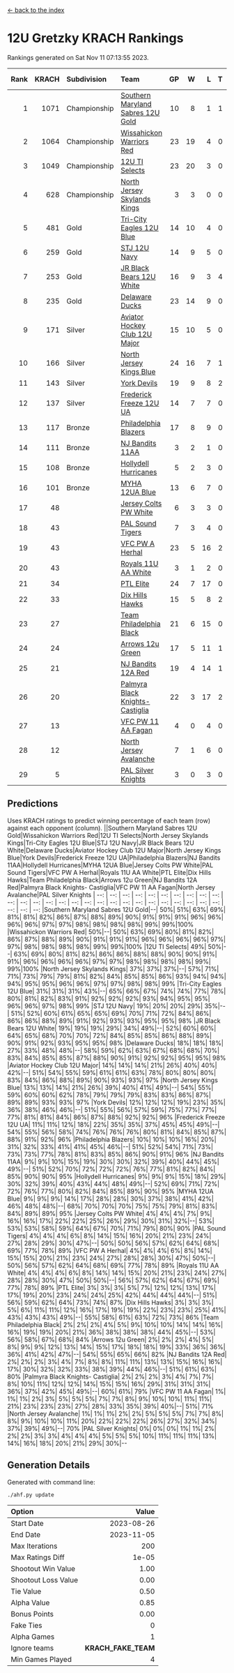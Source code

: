 [<- back to the index](readme.md)
# 12U Gretzky KRACH Rankings
Rankings generated on Sat Nov 11 07:13:55 2023.

Rank|KRACH|Subdivision|Team|GP|W|L|T|OTW|OTL|SoS|Exp Wins|Win Diff
---:|---:|:---|:---|---:|---:|---:|---:|---:|---:|---:|---:|---:
1|1071|Championship|[Southern Maryland Sabres 12U Gold](https://gamesheetstats.com/seasons/3659/teams/140463/schedule)|10|8|1|1|0|0|265|9.3|-0.0
2|1064|Championship|[Wissahickon Warriors Red](https://gamesheetstats.com/seasons/3659/teams/140468/schedule)|23|19|4|0|2|0|296|19.8|-0.0
3|1049|Championship|[12U TI Selects](https://gamesheetstats.com/seasons/3659/teams/140450/schedule)|23|20|3|0|0|1|202|20.9|0.0
4|628|Championship|[North Jersey Skylands Kings](https://gamesheetstats.com/seasons/3659/teams/140784/schedule)|3|3|0|0|0|0|25|3.9|0.0
5|481|Gold|[Tri-City Eagles 12U Blue](https://gamesheetstats.com/seasons/3659/teams/140466/schedule)|14|10|4|0|0|0|301|10.8|-0.0
6|259|Gold|[STJ 12U Navy](https://gamesheetstats.com/seasons/3659/teams/140464/schedule)|14|9|5|0|1|0|286|9.8|-0.0
7|253|Gold|[JR Black Bears 12U White](https://gamesheetstats.com/seasons/3659/teams/140456/schedule)|16|9|3|4|0|1|250|11.8|-0.0
8|235|Gold|[Delaware Ducks](https://gamesheetstats.com/seasons/3659/teams/140453/schedule)|23|14|9|0|0|0|315|14.8|-0.0
9|171|Silver|[Aviator Hockey Club 12U Major](https://gamesheetstats.com/seasons/3659/teams/140452/schedule)|15|10|5|0|1|0|194|10.9|0.0
10|166|Silver|[North Jersey Kings Blue](https://gamesheetstats.com/seasons/3659/teams/140459/schedule)|24|16|7|1|1|0|169|17.4|0.0
11|143|Silver|[York Devils](https://gamesheetstats.com/seasons/3659/teams/140469/schedule)|19|9|8|2|1|0|378|10.8|-0.0
12|137|Silver|[Frederick Freeze 12U UA](https://gamesheetstats.com/seasons/3659/teams/140455/schedule)|14|7|7|0|0|0|299|7.8|-0.0
13|117|Bronze|[Philadelphia Blazers](https://gamesheetstats.com/seasons/3659/teams/140461/schedule)|17|8|9|0|1|0|341|8.9|0.0
14|111|Bronze|[NJ Bandits 11AA](https://gamesheetstats.com/seasons/3659/teams/140782/schedule)|3|2|1|0|0|0|61|2.9|0.0
15|108|Bronze|[Hollydell Hurricanes](https://gamesheetstats.com/seasons/3659/teams/140777/schedule)|5|2|3|0|0|1|410|2.8|-0.0
16|101|Bronze|[MYHA 12UA Blue](https://gamesheetstats.com/seasons/3659/teams/140457/schedule)|13|6|7|0|0|1|302|6.9|0.0
17|48||[Jersey Colts PW White](https://gamesheetstats.com/seasons/3659/teams/140778/schedule)|6|3|3|0|0|0|64|3.9|0.0
18|43||[PAL Sound Tigers](https://gamesheetstats.com/seasons/3659/teams/140515/schedule)|7|3|4|0|0|1|79|3.9|0.0
19|43||[VFC PW A Herhal](https://gamesheetstats.com/seasons/3659/teams/140467/schedule)|23|5|16|2|0|1|279|6.8|-0.0
20|43||[Royals 11U AA White](https://gamesheetstats.com/seasons/3659/teams/140787/schedule)|3|1|2|0|1|0|290|1.9|0.0
21|34||[PTL Elite](https://gamesheetstats.com/seasons/3659/teams/140462/schedule)|24|7|17|0|1|2|263|7.9|0.0
22|33||[Dix Hills Hawks](https://gamesheetstats.com/seasons/3659/teams/140454/schedule)|15|5|8|2|0|0|86|6.9|0.0
23|27||[Team Philadelphia Black](https://gamesheetstats.com/seasons/3659/teams/140465/schedule)|21|6|15|0|0|0|107|6.9|0.0
24|24||[Arrows 12u Green](https://gamesheetstats.com/seasons/3659/teams/140451/schedule)|17|5|11|1|2|0|159|6.4|0.0
25|21||[NJ Bandits 12A Red](https://gamesheetstats.com/seasons/3659/teams/140458/schedule)|19|4|14|1|0|2|262|5.4|0.0
26|20||[Palmyra Black Knights- Castiglia](https://gamesheetstats.com/seasons/3659/teams/140460/schedule)|22|3|17|2|0|0|311|4.9|0.0
27|13||[VFC PW 11 AA Fagan](https://gamesheetstats.com/seasons/3659/teams/140789/schedule)|4|0|4|0|0|1|295|0.9|0.0
28|12||[North Jersey Avalanche](https://gamesheetstats.com/seasons/3659/teams/140783/schedule)|7|1|6|0|0|0|93|1.9|0.0
29|5||[PAL Silver Knights](https://gamesheetstats.com/seasons/3659/teams/140514/schedule)|3|0|3|0|0|0|23|0.9|0.0

## Predictions
Uses KRACH ratings to predict winning percentage of each team (row) against each opponent (column).
||Southern Maryland Sabres 12U Gold|Wissahickon Warriors Red|12U TI Selects|North Jersey Skylands Kings|Tri-City Eagles 12U Blue|STJ 12U Navy|JR Black Bears 12U White|Delaware Ducks|Aviator Hockey Club 12U Major|North Jersey Kings Blue|York Devils|Frederick Freeze 12U UA|Philadelphia Blazers|NJ Bandits 11AA|Hollydell Hurricanes|MYHA 12UA Blue|Jersey Colts PW White|PAL Sound Tigers|VFC PW A Herhal|Royals 11U AA White|PTL Elite|Dix Hills Hawks|Team Philadelphia Black|Arrows 12u Green|NJ Bandits 12A Red|Palmyra Black Knights- Castiglia|VFC PW 11 AA Fagan|North Jersey Avalanche|PAL Silver Knights
| --: | --: | --: | --: | --: | --: | --: | --: | --: | --: | --: | --: | --: | --: | --: | --: | --: | --: | --: | --: | --: | --: | --: | --: | --: | --: | --: | --: | --: | --: 
|Southern Maryland Sabres 12U Gold|--| 50%| 51%| 63%| 69%| 81%| 81%| 82%| 86%| 87%| 88%| 89%| 90%| 91%| 91%| 91%| 96%| 96%| 96%| 96%| 97%| 97%| 98%| 98%| 98%| 98%| 99%| 99%|100%
|Wissahickon Warriors Red| 50%|--| 50%| 63%| 69%| 80%| 81%| 82%| 86%| 87%| 88%| 89%| 90%| 91%| 91%| 91%| 96%| 96%| 96%| 96%| 97%| 97%| 98%| 98%| 98%| 98%| 99%| 99%|100%
|12U TI Selects| 49%| 50%|--| 63%| 69%| 80%| 81%| 82%| 86%| 86%| 88%| 88%| 90%| 90%| 91%| 91%| 96%| 96%| 96%| 96%| 97%| 97%| 98%| 98%| 98%| 98%| 99%| 99%|100%
|North Jersey Skylands Kings| 37%| 37%| 37%|--| 57%| 71%| 71%| 73%| 79%| 79%| 81%| 82%| 84%| 85%| 85%| 86%| 93%| 94%| 94%| 94%| 95%| 95%| 96%| 96%| 97%| 97%| 98%| 98%| 99%
|Tri-City Eagles 12U Blue| 31%| 31%| 31%| 43%|--| 65%| 66%| 67%| 74%| 74%| 77%| 78%| 80%| 81%| 82%| 83%| 91%| 92%| 92%| 92%| 93%| 94%| 95%| 95%| 96%| 96%| 97%| 98%| 99%
|STJ 12U Navy| 19%| 20%| 20%| 29%| 35%|--| 51%| 52%| 60%| 61%| 65%| 65%| 69%| 70%| 71%| 72%| 84%| 86%| 86%| 86%| 88%| 89%| 91%| 92%| 93%| 93%| 95%| 95%| 98%
|JR Black Bears 12U White| 19%| 19%| 19%| 29%| 34%| 49%|--| 52%| 60%| 60%| 64%| 65%| 68%| 70%| 70%| 72%| 84%| 85%| 85%| 86%| 88%| 89%| 90%| 91%| 92%| 93%| 95%| 95%| 98%
|Delaware Ducks| 18%| 18%| 18%| 27%| 33%| 48%| 48%|--| 58%| 59%| 62%| 63%| 67%| 68%| 68%| 70%| 83%| 84%| 85%| 85%| 87%| 88%| 90%| 91%| 92%| 92%| 95%| 95%| 98%
|Aviator Hockey Club 12U Major| 14%| 14%| 14%| 21%| 26%| 40%| 40%| 42%|--| 51%| 54%| 55%| 59%| 61%| 61%| 63%| 78%| 80%| 80%| 80%| 83%| 84%| 86%| 88%| 89%| 90%| 93%| 93%| 97%
|North Jersey Kings Blue| 13%| 13%| 14%| 21%| 26%| 39%| 40%| 41%| 49%|--| 54%| 55%| 59%| 60%| 60%| 62%| 78%| 79%| 79%| 79%| 83%| 83%| 86%| 87%| 89%| 89%| 93%| 93%| 97%
|York Devils| 12%| 12%| 12%| 19%| 23%| 35%| 36%| 38%| 46%| 46%|--| 51%| 55%| 56%| 57%| 59%| 75%| 77%| 77%| 77%| 81%| 81%| 84%| 86%| 87%| 88%| 92%| 92%| 96%
|Frederick Freeze 12U UA| 11%| 11%| 12%| 18%| 22%| 35%| 35%| 37%| 45%| 45%| 49%|--| 54%| 55%| 56%| 58%| 74%| 76%| 76%| 76%| 80%| 81%| 84%| 85%| 87%| 88%| 91%| 92%| 96%
|Philadelphia Blazers| 10%| 10%| 10%| 16%| 20%| 31%| 32%| 33%| 41%| 41%| 45%| 46%|--| 51%| 52%| 54%| 71%| 73%| 73%| 73%| 77%| 78%| 81%| 83%| 85%| 86%| 90%| 91%| 96%
|NJ Bandits 11AA|  9%|  9%| 10%| 15%| 19%| 30%| 30%| 32%| 39%| 40%| 44%| 45%| 49%|--| 51%| 52%| 70%| 72%| 72%| 72%| 76%| 77%| 81%| 82%| 84%| 85%| 90%| 90%| 95%
|Hollydell Hurricanes|  9%|  9%|  9%| 15%| 18%| 29%| 30%| 32%| 39%| 40%| 43%| 44%| 48%| 49%|--| 52%| 69%| 71%| 72%| 72%| 76%| 77%| 80%| 82%| 84%| 85%| 89%| 90%| 95%
|MYHA 12UA Blue|  9%|  9%|  9%| 14%| 17%| 28%| 28%| 30%| 37%| 38%| 41%| 42%| 46%| 48%| 48%|--| 68%| 70%| 70%| 70%| 75%| 75%| 79%| 81%| 83%| 84%| 89%| 89%| 95%
|Jersey Colts PW White|  4%|  4%|  4%|  7%|  9%| 16%| 16%| 17%| 22%| 22%| 25%| 26%| 29%| 30%| 31%| 32%|--| 53%| 53%| 53%| 58%| 59%| 64%| 67%| 70%| 71%| 79%| 80%| 90%
|PAL Sound Tigers|  4%|  4%|  4%|  6%|  8%| 14%| 15%| 16%| 20%| 21%| 23%| 24%| 27%| 28%| 29%| 30%| 47%|--| 50%| 50%| 56%| 57%| 62%| 64%| 68%| 69%| 77%| 78%| 89%
|VFC PW A Herhal|  4%|  4%|  4%|  6%|  8%| 14%| 15%| 15%| 20%| 21%| 23%| 24%| 27%| 28%| 28%| 30%| 47%| 50%|--| 50%| 56%| 57%| 62%| 64%| 68%| 69%| 77%| 78%| 89%
|Royals 11U AA White|  4%|  4%|  4%|  6%|  8%| 14%| 14%| 15%| 20%| 21%| 23%| 24%| 27%| 28%| 28%| 30%| 47%| 50%| 50%|--| 56%| 57%| 62%| 64%| 67%| 69%| 77%| 78%| 89%
|PTL Elite|  3%|  3%|  3%|  5%|  7%| 12%| 12%| 13%| 17%| 17%| 19%| 20%| 23%| 24%| 24%| 25%| 42%| 44%| 44%| 44%|--| 51%| 56%| 59%| 62%| 64%| 73%| 74%| 87%
|Dix Hills Hawks|  3%|  3%|  3%|  5%|  6%| 11%| 11%| 12%| 16%| 17%| 19%| 19%| 22%| 23%| 23%| 25%| 41%| 43%| 43%| 43%| 49%|--| 55%| 58%| 61%| 63%| 72%| 73%| 86%
|Team Philadelphia Black|  2%|  2%|  2%|  4%|  5%|  9%| 10%| 10%| 14%| 14%| 16%| 16%| 19%| 19%| 20%| 21%| 36%| 38%| 38%| 38%| 44%| 45%|--| 53%| 56%| 58%| 67%| 68%| 84%
|Arrows 12u Green|  2%|  2%|  2%|  4%|  5%|  8%|  9%|  9%| 12%| 13%| 14%| 15%| 17%| 18%| 18%| 19%| 33%| 36%| 36%| 36%| 41%| 42%| 47%|--| 54%| 55%| 65%| 66%| 82%
|NJ Bandits 12A Red|  2%|  2%|  2%|  3%|  4%|  7%|  8%|  8%| 11%| 11%| 13%| 13%| 15%| 16%| 16%| 17%| 30%| 32%| 32%| 33%| 38%| 39%| 44%| 46%|--| 51%| 61%| 63%| 80%
|Palmyra Black Knights- Castiglia|  2%|  2%|  2%|  3%|  4%|  7%|  7%|  8%| 10%| 11%| 12%| 12%| 14%| 15%| 15%| 16%| 29%| 31%| 31%| 31%| 36%| 37%| 42%| 45%| 49%|--| 60%| 61%| 79%
|VFC PW 11 AA Fagan|  1%|  1%|  1%|  2%|  3%|  5%|  5%|  5%|  7%|  7%|  8%|  9%| 10%| 10%| 11%| 11%| 21%| 23%| 23%| 23%| 27%| 28%| 33%| 35%| 39%| 40%|--| 51%| 71%
|North Jersey Avalanche|  1%|  1%|  1%|  2%|  2%|  5%|  5%|  5%|  7%|  7%|  8%|  8%|  9%| 10%| 10%| 11%| 20%| 22%| 22%| 22%| 26%| 27%| 32%| 34%| 37%| 39%| 49%|--| 70%
|PAL Silver Knights|  0%|  0%|  0%|  1%|  1%|  2%|  2%|  2%|  3%|  3%|  4%|  4%|  4%|  5%|  5%|  5%| 10%| 11%| 11%| 11%| 13%| 14%| 16%| 18%| 20%| 21%| 29%| 30%|--

## Generation Details

Generated with command line:
```
./ahf.py update
```

| Option | Value |
| :----- | ----: |
| Start Date | 2023-08-26 |
| End Date | 2023-11-05 |
| Max Iterations | 200 |
| Max Ratings Diff | 1e-05 |
| Shootout Win Value | 1.00 |
| Shootout Loss Value | 0.00 |
| Tie Value | 0.50 |
| Alpha Value | 0.85 |
| Bonus Points | 0.00 |
| Fake Ties | 0 |
| Alpha Games | 1 |
| Ignore teams | __KRACH_FAKE_TEAM__ |
| Min Games Played | 4 |

